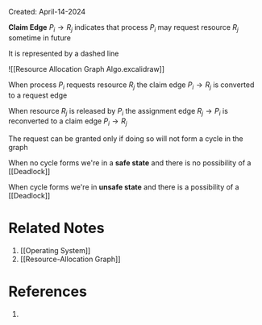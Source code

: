 Created: April-14-2024

**Claim Edge** $P_i \longrightarrow R_j$ indicates that process $P_i$ may request resource $R_j$ sometime in future

It is represented by a dashed line

![[Resource Allocation Graph Algo.excalidraw]]

When process $P_i$ requests resource $R_j$ the claim edge $P_i \longrightarrow R_j$ is converted to a request edge

When resource $R_j$ is released by $P_i$ the assignment edge $R_j \longrightarrow P_i$ is reconverted to a claim edge $P_i \longrightarrow R_j$

The request can be granted only if doing so will not form a cycle in the graph

When no cycle forms we're in a **safe state** and there is no possibility of a [[Deadlock]]

When cycle forms we're in **unsafe state** and there is a possibility of a [[Deadlock]]

# Related Notes

1. [[Operating System]]
2. [[Resource-Allocation Graph]]
# References

1. 